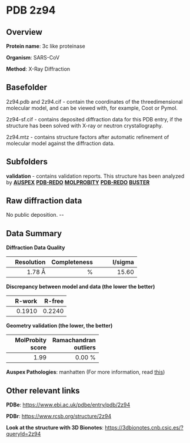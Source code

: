# PDB 2z94

## Overview

**Protein name**: 3c like proteinase

**Organism**: SARS-CoV

**Method**: X-Ray Diffraction

## Basefolder

2z94.pdb and 2z94.cif - contain the coordinates of the threedimensional molecular model, and can be viewed with, for example, Coot or Pymol.

2z94-sf.cif - contains deposited diffraction data for this PDB entry, if the structure has been solved with X-ray or neutron crystallography.

2z94.mtz - contains structure factors after automatic refinement of molecular model against the diffraction data.

## Subfolders





**validation** - contains validation reports. This structure has been analyzed by [**AUSPEX**](https://github.com/thorn-lab/coronavirus_structural_task_force/tree/master/pdb/3c_like_proteinase/SARS-CoV/2z94/validation/auspex) [**PDB-REDO**](https://github.com/thorn-lab/coronavirus_structural_task_force/tree/master/pdb/3c_like_proteinase/SARS-CoV/2z94/validation/pdb-redo) [**MOLPROBITY**](https://github.com/thorn-lab/coronavirus_structural_task_force/tree/master/pdb/3c_like_proteinase/SARS-CoV/2z94/validation/molprobity) [**PDB-REDO**](https://github.com/thorn-lab/coronavirus_structural_task_force/blob/master/pdb/3c_like_proteinase/SARS-CoV/2z94/validation/Xtriage_output.log) [**BUSTER**](https://www.globalphasing.com/buster/wiki/index.cgi?Covid19Pdb2Z94)

## Raw diffraction data

No public deposition. --<br> 

## Data Summary
**Diffraction Data Quality**

|   | Resolution | Completeness| I/sigma |
|---|-------------:|----------------:|--------------:|
|   |1.78 Å|      %|<img width=50/>15.60|

**Discrepancy between model and data (the lower the better)**

|   | **R-work**| **R-free**   
|---|-------------:|----------------:|           
||  0.1910|  0.2240|

**Geometry validation (the lower, the better)**

|   |**MolProbity<br>score**| **Ramachandran<br>outliers** 
|---|-------------:|----------------:|
||  1.99|  0.00 %|

**Auspex Pathologies**: manhatten (For more information, read [this](https://github.com/thorn-lab/coronavirus_structural_task_force/blob/master/pdb/3c_like_proteinase/SARS-CoV/2z94/validation/auspex/2z94_auspex_comments.txt))

 



## Other relevant links 
**PDBe**:  https://www.ebi.ac.uk/pdbe/entry/pdb/2z94
 
**PDBr**: https://www.rcsb.org/structure/2z94 

**Look at the structure with 3D Bionotes**: https://3dbionotes.cnb.csic.es/?queryId=2z94

